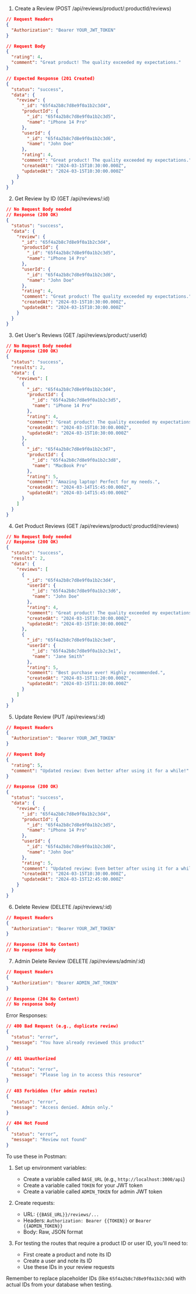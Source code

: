 
1. Create a Review (POST /api/reviews/product/:productId/reviews)
```json
// Request Headers
{
  "Authorization": "Bearer YOUR_JWT_TOKEN"
}

// Request Body
{
  "rating": 4,
  "comment": "Great product! The quality exceeded my expectations."
}

// Expected Response (201 Created)
{
  "status": "success",
  "data": {
    "review": {
      "_id": "65f4a2b8c7d8e9f0a1b2c3d4",
      "productId": {
        "_id": "65f4a2b8c7d8e9f0a1b2c3d5",
        "name": "iPhone 14 Pro"
      },
      "userId": {
        "_id": "65f4a2b8c7d8e9f0a1b2c3d6",
        "name": "John Doe"
      },
      "rating": 4,
      "comment": "Great product! The quality exceeded my expectations.",
      "createdAt": "2024-03-15T10:30:00.000Z",
      "updatedAt": "2024-03-15T10:30:00.000Z"
    }
  }
}
```

2. Get Review by ID (GET /api/reviews/:id)
```json
// No Request Body needed
// Response (200 OK)
{
  "status": "success",
  "data": {
    "review": {
      "_id": "65f4a2b8c7d8e9f0a1b2c3d4",
      "productId": {
        "_id": "65f4a2b8c7d8e9f0a1b2c3d5",
        "name": "iPhone 14 Pro"
      },
      "userId": {
        "_id": "65f4a2b8c7d8e9f0a1b2c3d6",
        "name": "John Doe"
      },
      "rating": 4,
      "comment": "Great product! The quality exceeded my expectations.",
      "createdAt": "2024-03-15T10:30:00.000Z",
      "updatedAt": "2024-03-15T10:30:00.000Z"
    }
  }
}
```

3. Get User's Reviews (GET /api/reviews/product/:userId)
```json
// No Request Body needed
// Response (200 OK)
{
  "status": "success",
  "results": 2,
  "data": {
    "reviews": [
      {
        "_id": "65f4a2b8c7d8e9f0a1b2c3d4",
        "productId": {
          "_id": "65f4a2b8c7d8e9f0a1b2c3d5",
          "name": "iPhone 14 Pro"
        },
        "rating": 4,
        "comment": "Great product! The quality exceeded my expectations.",
        "createdAt": "2024-03-15T10:30:00.000Z",
        "updatedAt": "2024-03-15T10:30:00.000Z"
      },
      {
        "_id": "65f4a2b8c7d8e9f0a1b2c3d7",
        "productId": {
          "_id": "65f4a2b8c7d8e9f0a1b2c3d8",
          "name": "MacBook Pro"
        },
        "rating": 5,
        "comment": "Amazing laptop! Perfect for my needs.",
        "createdAt": "2024-03-14T15:45:00.000Z",
        "updatedAt": "2024-03-14T15:45:00.000Z"
      }
    ]
  }
}
```

4. Get Product Reviews (GET /api/reviews/product/:productId/reviews)
```json
// No Request Body needed
// Response (200 OK)
{
  "status": "success",
  "results": 2,
  "data": {
    "reviews": [
      {
        "_id": "65f4a2b8c7d8e9f0a1b2c3d4",
        "userId": {
          "_id": "65f4a2b8c7d8e9f0a1b2c3d6",
          "name": "John Doe"
        },
        "rating": 4,
        "comment": "Great product! The quality exceeded my expectations.",
        "createdAt": "2024-03-15T10:30:00.000Z",
        "updatedAt": "2024-03-15T10:30:00.000Z"
      },
      {
        "_id": "65f4a2b8c7d8e9f0a1b2c3e0",
        "userId": {
          "_id": "65f4a2b8c7d8e9f0a1b2c3e1",
          "name": "Jane Smith"
        },
        "rating": 5,
        "comment": "Best purchase ever! Highly recommended.",
        "createdAt": "2024-03-15T11:20:00.000Z",
        "updatedAt": "2024-03-15T11:20:00.000Z"
      }
    ]
  }
}
```

5. Update Review (PUT /api/reviews/:id)
```json
// Request Headers
{
  "Authorization": "Bearer YOUR_JWT_TOKEN"
}

// Request Body
{
  "rating": 5,
  "comment": "Updated review: Even better after using it for a while!"
}

// Response (200 OK)
{
  "status": "success",
  "data": {
    "review": {
      "_id": "65f4a2b8c7d8e9f0a1b2c3d4",
      "productId": {
        "_id": "65f4a2b8c7d8e9f0a1b2c3d5",
        "name": "iPhone 14 Pro"
      },
      "userId": {
        "_id": "65f4a2b8c7d8e9f0a1b2c3d6",
        "name": "John Doe"
      },
      "rating": 5,
      "comment": "Updated review: Even better after using it for a while!",
      "createdAt": "2024-03-15T10:30:00.000Z",
      "updatedAt": "2024-03-15T12:45:00.000Z"
    }
  }
}
```

6. Delete Review (DELETE /api/reviews/:id)
```json
// Request Headers
{
  "Authorization": "Bearer YOUR_JWT_TOKEN"
}

// Response (204 No Content)
// No response body
```

7. Admin Delete Review (DELETE /api/reviews/admin/:id)
```json
// Request Headers
{
  "Authorization": "Bearer ADMIN_JWT_TOKEN"
}

// Response (204 No Content)
// No response body
```

Error Responses:
```json
// 400 Bad Request (e.g., duplicate review)
{
  "status": "error",
  "message": "You have already reviewed this product"
}

// 401 Unauthorized
{
  "status": "error",
  "message": "Please log in to access this resource"
}

// 403 Forbidden (for admin routes)
{
  "status": "error",
  "message": "Access denied. Admin only."
}

// 404 Not Found
{
  "status": "error",
  "message": "Review not found"
}
```

To use these in Postman:

1. Set up environment variables:
   - Create a variable called `BASE_URL` (e.g., `http://localhost:3000/api`)
   - Create a variable called `TOKEN` for your JWT token
   - Create a variable called `ADMIN_TOKEN` for admin JWT token

2. Create requests:
   - URL: `{{BASE_URL}}/reviews/...`
   - Headers: `Authorization: Bearer {{TOKEN}}` or `Bearer {{ADMIN_TOKEN}}`
   - Body: Raw, JSON format

3. For testing the routes that require a product ID or user ID, you'll need to:
   - First create a product and note its ID
   - Create a user and note its ID
   - Use these IDs in your review requests

Remember to replace placeholder IDs (like `65f4a2b8c7d8e9f0a1b2c3d4`) with actual IDs from your database when testing.
